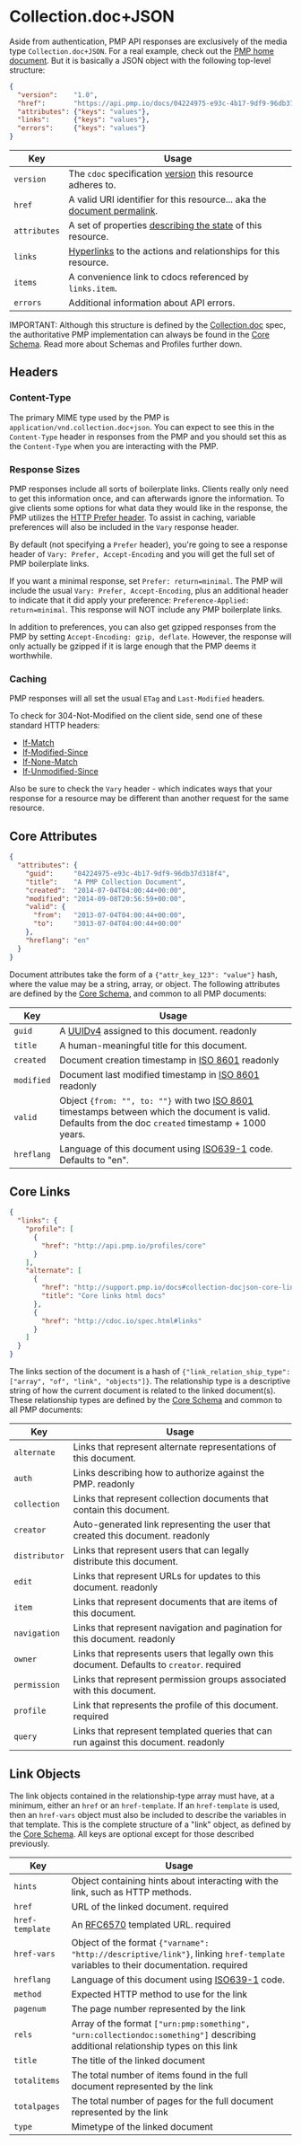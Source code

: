 # Collection.doc+JSON

Aside from authentication, PMP API responses are exclusively of the media type `Collection.doc+JSON`.  For a real example, check out the [PMP home document](https://api.pmp.io).  But it is basically a JSON object with the following top-level structure:

```json
{
  "version":    "1.0",
  "href":       "https://api.pmp.io/docs/04224975-e93c-4b17-9df9-96db37d318f3",
  "attributes": {"keys": "values"},
  "links":      {"keys": "values"},
  "errors":     {"keys": "values"}
}
```

Key          | Usage
------------ | --------------
`version`    | The `cdoc` specification [version](http://cdoc.io/spec.html#version) this resource adheres to.
`href`       | A valid URI identifier for this resource... aka the [document permalink](http://cdoc.io/spec.html#href---document-permalink).
`attributes` | A set of properties [describing the state](http://cdoc.io/spec.html#attributes) of this resource.
`links`      | [Hyperlinks](http://cdoc.io/spec.html#links) to the actions and relationships for this resource.
`items`      | A convenience link to cdocs referenced by `links.item`.
`errors`     | Additional information about API errors.

<div class="alert alert-warning">IMPORTANT: Although this structure is defined by the <a href="http://cdoc.io/spec.html">Collection.doc</a> spec, the authoritative PMP implementation can always be found in the <a href="https://api.pmp.io/schemas/core">Core Schema</a>.  Read more about <a>Schemas</a> and <a>Profiles</a> further down.</div>

## Headers

### Content-Type

The primary MIME type used by the PMP is `application/vnd.collection.doc+json`.  You can expect to see this in the `Content-Type` header in responses from the PMP  and you should set this as the `Content-Type` when you are interacting with the PMP.

### Response Sizes

PMP responses include all sorts of boilerplate links.  Clients really only need to get this information once, and can afterwards ignore the information.  To give clients some options for what data they would like in the response, the PMP utilizes the [HTTP Prefer header](http://tools.ietf.org/html/draft-snell-http-prefer-18).  To assist in caching, variable preferences will also be included in the `Vary` response header.

By default (not specifying a `Prefer` header), you're going to see a response header of `Vary: Prefer, Accept-Encoding` and you will get the full set of PMP boilerplate links.

If you want a minimal response, set `Prefer: return=minimal`.  The PMP will include the usual `Vary: Prefer, Accept-Encoding`, plus an additional header to indicate that it did apply your preference: `Preference-Applied: return=minimal`.  This response will NOT include any PMP boilerplate links.

In addition to preferences, you can also get gzipped responses from the PMP by setting `Accept-Encoding: gzip, deflate`.  However, the response will only actually be gzipped if it is large enough that the PMP deems it worthwhile.

### Caching

PMP responses will all set the usual `ETag` and `Last-Modified` headers.

To check for 304-Not-Modified on the client side, send one of these standard HTTP headers:

 * [If-Match](http://www.w3.org/Protocols/rfc2616/rfc2616-sec14.html#sec14.24)
 * [If-Modified-Since](http://www.w3.org/Protocols/rfc2616/rfc2616-sec14.html#sec14.25)
 * [If-None-Match](http://www.w3.org/Protocols/rfc2616/rfc2616-sec14.html#sec14.26)
 * [If-Unmodified-Since](http://www.w3.org/Protocols/rfc2616/rfc2616-sec14.html#sec14.28)

Also be sure to check the `Vary` header - which indicates ways that your response for a resource may be different than another request for the same resource.

## Core Attributes

```json
{
  "attributes": {
    "guid":     "04224975-e93c-4b17-9df9-96db37d318f4",
    "title":    "A PMP Collection Document",
    "created":  "2014-07-04T04:00:44+00:00",
    "modified": "2014-09-08T20:56:59+00:00",
    "valid": {
      "from":   "2013-07-04T04:00:44+00:00",
      "to":     "3013-07-04T04:00:44+00:00"
    },
    "hreflang": "en"
  }
}
```

Document attributes take the form of a `{"attr_key_123": "value"}` hash, where the value may be a string, array, or object.
The following attributes are defined by the [Core Schema](https://api.pmp.io/schemas/core), and common to all PMP documents:

Key        | Usage
---------- | --------------
`guid`     | A [UUIDv4](http://en.wikipedia.org/wiki/Universally_unique_identifier#Version_4_.28random.29) assigned to this document. <span class="badge">readonly</span>
`title`    | A human-meaningful title for this document.
`created`  | Document creation timestamp in [ISO 8601](http://en.wikipedia.org/wiki/ISO_8601) <span class="badge">readonly</span>
`modified` | Document last modified timestamp in [ISO 8601](http://en.wikipedia.org/wiki/ISO_8601) <span class="badge">readonly</span>
`valid`    | Object `{from: "", to: ""}` with two [ISO 8601](http://en.wikipedia.org/wiki/ISO_8601) timestamps between which the document is valid.  Defaults from the doc `created` timestamp + 1000 years.
`hreflang` | Language of this document using [ISO639-1](http://www.iso.org/iso/home/standards/language_codes.htm) code.  Defaults to "en".


## Core Links

```json
{
  "links": {
    "profile": [
      {
        "href": "http://api.pmp.io/profiles/core"
      }
    ],
    "alternate": [
      {
        "href": "http://support.pmp.io/docs#collection-docjson-core-links",
        "title": "Core links html docs"
      },
      {
        "href": "http://cdoc.io/spec.html#links"
      }
    ]
  }
}
```

The links section of the document is a hash of `{"link_relation_ship_type": ["array", "of", "link", "objects"]}`.
The relationship type is a descriptive string of how the current document is related to the linked document(s).
These relationship types are defined by the [Core Schema](https://api.pmp.io/schemas/core) and common to all PMP documents:

Key           | Usage
------------- | -------------
`alternate`   | Links that represent alternate representations of this document.
`auth`        | Links describing how to authorize against the PMP. <span class="badge">readonly</span>
`collection`  | Links that represent collection documents that contain this document.
`creator`     | Auto-generated link representing the user that created this document. <span class="badge">readonly</span>
`distributor` | Links that represent users that can legally distribute this document.
`edit`        | Links that represent URLs for updates to this document. <span class="badge">readonly</span>
`item`        | Links that represent documents that are items of this document.
`navigation`  | Links that represent navigation and pagination for this document. <span class="badge">readonly</span>
`owner`       | Links that represents users that legally own this document. Defaults to `creator`. <span class="badge badge-red">required</span>
`permission`  | Links that represent permission groups associated with this document.
`profile`     | Link that represents the profile of this document. <span class="badge badge-red">required</span>
`query`       | Links that represent templated queries that can run against this document. <span class="badge">readonly</span>

## Link Objects

The link objects contained in the relationship-type array must have, at a minimum, either an `href` or an `href-template`.
If an `href-template` is used, then an `href-vars` object must also be included to describe the variables in that template.
This is the complete structure of a "link" object, as defined by the [Core Schema](https://api.pmp.io/schemas/core).
All keys are optional except for those described previously.

Key             | Usage
--------------- | --------------
`hints`         | Object containing hints about interacting with the link, such as HTTP methods.
`href`          | URL of the linked document. <span class="badge badge-red">required</span>
`href-template` | An [RFC6570](http://tools.ietf.org/html/rfc6570) templated URL. <span class="badge badge-red">required</span>
`href-vars`     | Object of the format `{"varname": "http://descriptive/link"}`, linking `href-template` variables to their documentation. <span class="badge badge-red">required</span>
`hreflang`      | Language of this document using [ISO639-1](http://www.iso.org/iso/home/standards/language_codes.htm) code.
`method`        | Expected HTTP method to use for the link
`pagenum`       | The page number represented by the link
`rels`          | Array of the format `["urn:pmp:something", "urn:collectiondoc:something"]` describing additional relationship types on this link
`title`         | The title of the linked document
`totalitems`    | The total number of items found in the full document represented by the link
`totalpages`    | The total number of pages for the full document represented by the link
`type`          | Mimetype of the linked document

